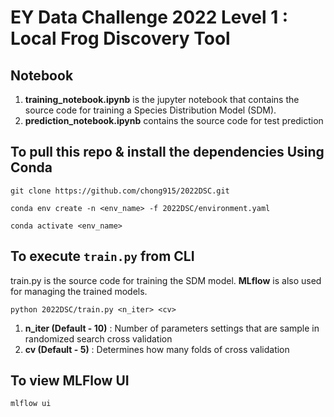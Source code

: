 # EY Data Challenge 2022 Level 1 : Local Frog Discovery Tool

## Notebook

1. **training_notebook.ipynb** is the jupyter notebook that contains the source code for training a Species Distribution Model (SDM).
2. **prediction_notebook.ipynb** contains the source code for test prediction

## To pull this repo & install the dependencies Using Conda

```
git clone https://github.com/chong915/2022DSC.git
```
```
conda env create -n <env_name> -f 2022DSC/environment.yaml
```
```
conda activate <env_name>
```

## To execute `train.py` from CLI
train.py is the source code for training the SDM model. **MLflow** is also used for managing the trained models.

```
python 2022DSC/train.py <n_iter> <cv>
```

1. **n_iter (Default - 10)** : Number of parameters settings that are sample in randomized search cross validation
2. **cv (Default - 5)** : Determines how many folds of cross validation

## To view MLFlow UI
```
mlflow ui
```

